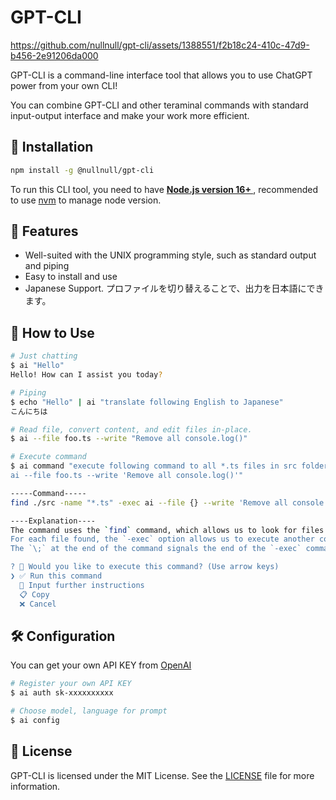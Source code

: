 # GPT-CLI

https://github.com/nullnull/gpt-cli/assets/1388551/f2b18c24-410c-47d9-b456-2e91206da000

GPT-CLI is a command-line interface tool that allows you to use ChatGPT power from your own CLI!

You can combine GPT-CLI and other teraminal commands with standard input-output interface and make your work more efficient.

## 🔧 Installation

```bash
npm install -g @nullnull/gpt-cli
```

To run this CLI tool, you need to have **[Node.js version 16+ ](https://nodejs.org/en)**, recommended to use [nvm](https://github.com/nvm-sh/nvm) to manage node version.

## 🚀 Features
- Well-suited with the UNIX programming style, such as standard output and piping
- Easy to install and use
- Japanese Support. プロファイルを切り替えることで、出力を日本語にできます。

## 👀 How to Use
```bash
# Just chatting
$ ai "Hello"
Hello! How can I assist you today?

# Piping
$ echo "Hello" | ai "translate following English to Japanese"
こんにちは

# Read file, convert content, and edit files in-place.
$ ai --file foo.ts --write "Remove all console.log()"

# Execute command
$ ai command "execute following command to all *.ts files in src folder.
ai --file foo.ts --write 'Remove all console.log()'"

-----Command-----
find ./src -name "*.ts" -exec ai --file {} --write 'Remove all console.log()' \;

----Explanation----
The command uses the `find` command, which allows us to look for files in a directory. In this specific case, we're looking for all files in the 'src' directory having the '.ts' extension.
For each file found, the `-exec` option allows us to execute another command ('ai' in this case), and the `{}` placeholder is substituted with the current file found. The ai command will then perform the removal of all 'console.log()' instances in every file, requested by the `--write 'Remove all console.log()'` argument.
The `\;` at the end of the command signals the end of the `-exec` command.

? 🤖 Would you like to execute this command? (Use arrow keys)
❯ ✅ Run this command
  🔁 Input further instructions
  📋 Copy
  ❌ Cancel
```

## 🛠️ Configuration
You can get your own API KEY from [OpenAI](https://platform.openai.com/account/api-keys/)

```sh
# Register your own API KEY
$ ai auth sk-xxxxxxxxxx

# Choose model, language for prompt
$ ai config
```

## 📜 License

GPT-CLI is licensed under the MIT License. See the [LICENSE](LICENSE) file for more information.

